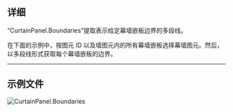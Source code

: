 ## 详细
“CurtainPanel.Boundaries”提取表示给定幕墙嵌板边界的多段线。

在下面的示例中，按图元 ID 以及墙图元内的所有幕墙嵌板选择幕墙图元。然后，以多段线形式获取每个幕墙嵌板的边界。
___
## 示例文件

![CurtainPanel.Boundaries](./Revit.Elements.CurtainPanel.Boundaries_img.jpg)
